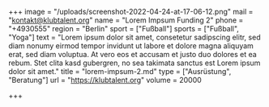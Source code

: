 +++
image = "/uploads/screenshot-2022-04-24-at-17-06-12.png"
mail = "kontakt@klubtalent.org"
name = "Lorem Impsum Funding 2"
phone = "+4930555"
region = "Berlin"
sport = ["Fußball"]
sports = ["Fußball", "Yoga"]
text = "Lorem ipsum dolor sit amet, consetetur sadipscing elitr, sed diam nonumy eirmod tempor invidunt ut labore et dolore magna aliquyam erat, sed diam voluptua. At vero eos et accusam et justo duo dolores et ea rebum. Stet clita kasd gubergren, no sea takimata sanctus est Lorem ipsum dolor sit amet."
title = "lorem-impsum-2.md"
type = ["Ausrüstung", "Beratung"]
url = "https://klubtalent.org"
volume = 20000

+++
